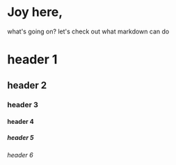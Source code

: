 # Joy here,  
what's going on?  let's check out what markdown can do
<h1> header 1 
<h2>header 2 
  <h3>header 3<h4>header 4<h5>header 5 <h6>header 6
